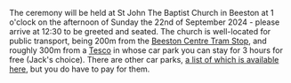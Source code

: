 The ceremony will be held at St John The Baptist Church in Beeston at 1 o'clock on the afternoon of Sunday the 22nd of September 2024 - please arrive at 12:30 to be greeted and seated.
The church is well-located for public transport, being 200m from the [Beeston Centre Tram Stop](https://maps.app.goo.gl/nge92hrU1PSo78SG7), and roughly 300m from a [Tesco](https://maps.app.goo.gl/Q7bDA9zCe91hi4mz9) in whose car park you can stay for 3 hours for free (Jack's choice).
There are other car parks, [a list of which is available here](https://www.broxtowe.gov.uk/for-you/roads-parking-travel/car-parks/beeston-car-parks/), but you do have to pay for them.
